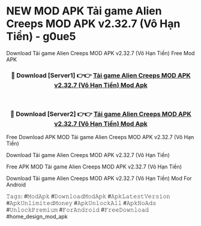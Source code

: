 # NEW MOD APK Tải game Alien Creeps MOD APK v2.32.7 (Vô Hạn Tiền) - g0ue5
Download Tải game Alien Creeps MOD APK v2.32.7 (Vô Hạn Tiền) Free Mod APK

<div align="center">
<h3>🔴 Download [Server1] 👉👉 <a href="https://apk-comot.site?title=Tải_game_Alien_Creeps_MOD_APK_v2.32.7_(Vô_Hạn_Tiền)">Tải game Alien Creeps MOD APK v2.32.7 (Vô Hạn Tiền) Mod Apk</a></h3><br>

<h3>🔴 Download [Server2] 👉👉 <a href="https://apk-comot.site?title=Tải_game_Alien_Creeps_MOD_APK_v2.32.7_(Vô_Hạn_Tiền)">Tải game Alien Creeps MOD APK v2.32.7 (Vô Hạn Tiền) Mod Apk</a></h3>
</div>


Free Download APK MOD Tải game Alien Creeps MOD APK v2.32.7 (Vô Hạn Tiền)

Download Tải game Alien Creeps MOD APK v2.32.7 (Vô Hạn Tiền) 

Free APK MOD Tải game Alien Creeps MOD APK v2.32.7 (Vô Hạn Tiền) 

Download Tải game Alien Creeps MOD APK v2.32.7 (Vô Hạn Tiền) Mod For Android

𝚃𝚊𝚐𝚜: #𝙼𝚘𝚍𝙰𝚙𝚔 #𝙳𝚘𝚠𝚗𝚕𝚘𝚊𝚍𝙼𝚘𝚍𝙰𝚙𝚔 #𝙰𝚙𝚔𝙻𝚊𝚝𝚎𝚜𝚝𝚅𝚎𝚛𝚜𝚒𝚘𝚗 #𝙰𝚙𝚔𝚄𝚗𝚕𝚒𝚖𝚒𝚝𝚎𝚍𝙼𝚘𝚗𝚎𝚢 #𝙰𝚙𝚔𝚄𝚗𝚕𝚘𝚌𝚔𝙰𝚕𝚕 #𝙰𝚙𝚔𝙽𝚘𝙰𝚍𝚜 #𝚄𝚗𝚕𝚘𝚌𝚔𝙿𝚛𝚎𝚖𝚒𝚞𝚖 #𝙵𝚘𝚛𝙰𝚗𝚍𝚛𝚘𝚒𝚍 #𝙵𝚛𝚎𝚎𝙳𝚘𝚠𝚗𝚕𝚘𝚊𝚍 #home_design_mod_apk